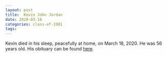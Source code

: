 ```yaml
---
layout: post
title:  Kevin John Jordan
date: 2020-03-18
categories: class-of-1981
tags: 
---
```

Kevin died in his sleep, peacefully at home, on March 18, 2020. He was 56 years old. His obituary can be found [here](https://tinyurl.com/y749drfz).
